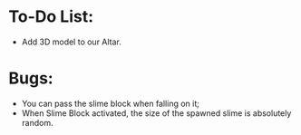 To-Do List:
========
 - Add 3D model to our Altar.

Bugs:
========
 - You can pass the slime block when falling on it;
 - When Slime Block activated, the size of the spawned slime is absolutely random.
